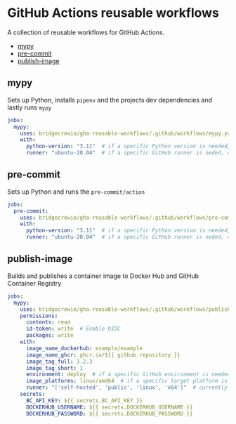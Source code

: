 # GitHub Actions reusable workflows

A collection of reusable workflows for GitHub Actions.

- [mypy](#mypy)
- [pre-commit](#pre-commit)
- [publish-image](#publish-image)

## mypy

Sets up Python, installs `pipenv` and the projects dev dependencies and lastly runs `mypy`

```yaml
jobs:
  mypy:
    uses: bridgecrewio/gha-reusable-workflows/.github/workflows/mypy.yaml@main
    with:
      python-version: "3.11"  # if a specific Python version is needed, defaults to "3.7"
      runner: "ubuntu-20.04"  # if a specific GitHub runner is neded, defaults to "ubuntu-latest"
```

## pre-commit

Sets up Python and runs the `pre-commit/action`

```yaml
jobs:
  pre-commit:
    uses: bridgecrewio/gha-reusable-workflows/.github/workflows/pre-commit.yaml@main
    with:
      python-version: "3.11"  # if a specific Python version is needed, defaults to "3.7"
      runner: "ubuntu-20.04"  # if a specific GitHub runner is neded, defaults to "ubuntu-latest"
```

## publish-image

Builds and publishes a container image to Docker Hub and GitHub Container Registry

```yaml
jobs:
  mypy:
    uses: bridgecrewio/gha-reusable-workflows/.github/workflows/publish-image.yaml@main
    permissions:
      contents: read
      id-token: write  # Enable OIDC
      packages: write
    with:
      image_name_dockerhub: example/example
      image_name_ghcr: ghcr.io/${{ github.repository }}
      image_tag_full: 1.2.3
      image_tag_short: 1
      environment: deploy  # if a specific GitHub environment is needed, defaults to "release"
      image_platforms: linux/amd64  # if a specific target platform is needed, defaults to "linux/amd64,linux/arm64"
      runner: "['self-hosted', 'public', 'linux', 'x64']"  # currently it only works for hosted runners
    secrets:
      BC_API_KEY: ${{ secrets.BC_API_KEY }}
      DOCKERHUB_USERNAME: ${{ secrets.DOCKERHUB_USERNAME }}
      DOCKERHUB_PASSWORD: ${{ secrets.DOCKERHUB_PASSWORD }}
```
